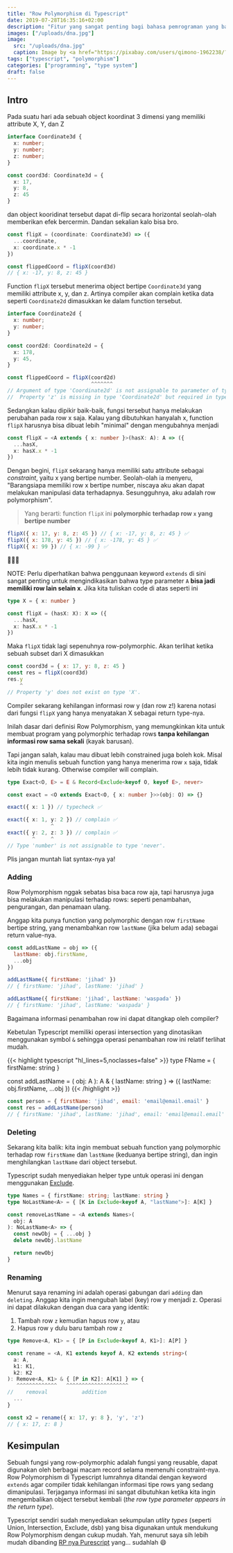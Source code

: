```yaml
---
title: "Row Polymorphism di Typescript"
date: 2019-07-28T16:35:16+02:00
description: "Fitur yang sangat penting bagi bahasa pemrograman yang banyak berinteraksi dengan record, seperti Typescript"
images: ["/uploads/dna.jpg"]
image:
  src: "/uploads/dna.jpg"
  caption: Image by <a href="https://pixabay.com/users/qimono-1962238/?utm_source=link-attribution&amp;utm_medium=referral&amp;utm_campaign=image&amp;utm_content=1811955">Arek Socha</a> from <a href="https://pixabay.com/?utm_source=link-attribution&amp;utm_medium=referral&amp;utm_campaign=image&amp;utm_content=1811955">Pixabay</a>
tags: ["typescript", "polymorphism"]
categories: ["programming", "type system"]
draft: false
---
```


## Intro
Pada suatu hari ada sebuah object koordinat 3 dimensi yang memiliki attribute X, Y, dan Z

```ts
interface Coordinate3d {
  x: number;
  y: number;
  z: number;
}

const coord3d: Coordinate3d = {
  x: 17,
  y: 8,
  z: 45
}
```

dan object kooridinat tersebut dapat di-flip secara horizontal seolah-olah memberikan efek bercermin. Dandan sekalian kalo bisa bro.

```ts
const flipX = (coordinate: Coordinate3d) => ({
  ...coordinate,
  x: coordinate.x * -1
})

const flippedCoord = flipX(coord3d)
// { x: -17, y: 8, z: 45 }
```

Function `flipX` tersebut menerima object bertipe `Coordinate3d` yang memiliki attribute x, y, dan z. Artinya compiler akan complain ketika data seperti `Coordinate2d` dimasukkan ke dalam function tersebut.

```ts
interface Coordinate2d {
  x: number;
  y: number;
}

const coord2d: Coordinate2d = {
  x: 178,
  y: 45,
}

const flippedCoord = flipX(coord2d)
                           ^^^^^^^
// Argument of type 'Coordinate2d' is not assignable to parameter of type 'Coordinate3d'.
//  Property 'z' is missing in type 'Coordinate2d' but required in type 'Coordinate3d'.
```

Sedangkan kalau dipikir baik-baik, fungsi tersebut hanya melakukan perubahan pada row x saja. Kalau yang dibutuhkan hanyalah x, function `flipX` harusnya bisa dibuat lebih "minimal" dengan mengubahnya menjadi

```ts
const flipX = <A extends { x: number }>(hasX: A): A => ({
  ...hasX,
  x: hasX.x * -1
})
```

Dengan begini, `flipX` sekarang hanya memiliki satu attribute sebagai _constraint_, yaitu x yang bertipe number. Seolah-olah ia menyeru, "Barangsiapa memiliki row x bertipe number, niscaya aku akan dapat melakukan manipulasi data terhadapnya. Sesungguhnya, aku adalah row polymorphism".

> Yang berarti: function `flipX` ini **polymorphic terhadap row `x` yang bertipe number**

```js
flipX({ x: 17, y: 8, z: 45 }) // { x: -17, y: 8, z: 45 } ✅
flipX({ x: 178, y: 45 }) // { x: -178, y: 45 } ✅
flipX({ x: 99 }) // { x: -99 } ✅
```

🎉🎉🎉

NOTE: Perlu diperhatikan bahwa penggunaan keyword `extends` di sini sangat penting untuk mengindikasikan bahwa type parameter `A` **bisa jadi memiliki row lain selain x**. Jika kita tuliskan code di atas seperti ini

```ts
type X = { x: number }

const flipX = (hasX: X): X => ({
  ...hasX,
  x: hasX.x * -1
})
```

Maka `flipX` tidak lagi sepenuhnya row-polymorphic. Akan terlihat ketika sebuah subset dari X dimasukkan

```js
const coord3d = { x: 17, y: 8, z: 45 }
const res = flipX(coord3d)
res.y
    ^
// Property 'y' does not exist on type 'X'.
```

Compiler sekarang kehilangan informasi row y (dan row z!) karena notasi dari fungsi `flipX` yang hanya menyatakan X sebagai return type-nya.

Inilah dasar dari definisi Row Polymorphism, yang memungkinkan kita untuk membuat program yang polymorphic terhadap rows **tanpa kehilangan informasi row sama sekali** (kayak barusan).

Tapi jangan salah, kalau mau dibuat lebih constrained juga boleh kok. Misal kita ingin menulis sebuah function yang hanya menerima row `x` saja, tidak lebih tidak kurang. Otherwise compiler will complain.

```ts
type Exact<O, E> = E & Record<Exclude<keyof O, keyof E>, never>

const exact = <O extends Exact<O, { x: number }>>(obj: O) => {}

exact({ x: 1 }) // typecheck ✅

exact({ x: 1, y: 2 }) // complain ✅
              ^
exact({ y: 2, z: 3 }) // complain ✅
        ^     ^
// Type 'number' is not assignable to type 'never'.
```

Plis jangan muntah liat syntax-nya ya!

### Adding
Row Polymorphism nggak sebatas bisa baca row aja, tapi harusnya juga bisa melakukan manipulasi terhadap rows: seperti penambahan, pengurangan, dan penamaan ulang.

Anggap kita punya function yang polymorphic dengan row `firstName` bertipe string, yang menambahkan row `lastName` (jika belum ada) sebagai return value-nya.

```js
const addLastName = obj => ({
  lastName: obj.firstName,
  ...obj
})

addLastName({ firstName: 'jihad' })
// { firstName: 'jihad', lastName: 'jihad' }

addLastName({ firstName: 'jihad', lastName: 'waspada' })
// { firstName: 'jihad', lastName: 'waspada' }
```

Bagaimana informasi penambahan row ini dapat ditangkap oleh compiler?

Kebetulan Typescript memiliki operasi intersection yang dinotasikan menggunakan symbol `&` sehingga operasi penambahan row ini relatif terlihat mudah.

{{< highlight typescript "hl_lines=5,noclasses=false" >}}
type FName = { firstName: string }

const addLastName = <A extends FName>(
  obj: A
): A & { lastName: string } => ({
  lastName: obj.firstName,
  ...obj
})
{{< /highlight >}}

```js
const person = { firstName: 'jihad', email: 'email@email.email' }
const res = addLastName(person)
// { firstName: 'jihad', lastName: 'jihad', email: 'email@email.email' }
```

### Deleting
Sekarang kita balik: kita ingin membuat sebuah function yang polymorphic terhadap row `firstName` dan `lastName` (keduanya bertipe string), dan ingin menghilangkan `lastName` dari object tersebut.

Typescript sudah menyediakan helper type untuk operasi ini dengan menggunakan [Exclude](https://www.typescriptlang.org/docs/handbook/advanced-types.html).

```ts
type Names = { firstName: string; lastName: string }
type NoLastName<A> = { [K in Exclude<keyof A, "lastName">]: A[K] }

const removeLastName = <A extends Names>(
  obj: A
): NoLastName<A> => {
  const newObj = { ...obj }
  delete newObj.lastName

  return newObj
}
```

### Renaming
Menurut saya renaming ini adalah operasi gabungan dari `adding` dan `deleting`. Anggap kita ingin mengubah label (key) row y menjadi z. Operasi ini dapat dilakukan dengan dua cara yang identik:

1. Tambah row `z` kemudian hapus row `y`, atau
2. Hapus row `y` dulu baru tambah row `z`

```ts
type Remove<A, K1> = { [P in Exclude<keyof A, K1>]: A[P] }

const rename = <A, K1 extends keyof A, K2 extends string>(
  a: A,
  k1: K1,
  k2: K2
): Remove<A, K1> & { [P in K2]: A[K1] } => {
   ^^^^^^^^^^^^^   ^^^^^^^^^^^^^^^^^^^^
//    removal           addition
  ...
}

const x2 = rename({ x: 17, y: 8 }, 'y', 'z')
// { x: 17, z: 8 }
```

## Kesimpulan
Sebuah fungsi yang row-polymorphic adalah fungsi yang reusable, dapat digunakan oleh berbagai macam record selama memenuhi constraint-nya. Row Polymorphism di Typescript lumrahnya ditandai dengan keyword `extends` agar compiler tidak kehilangan informasi tipe rows yang sedang dimanipulasi. Terjaganya informasi ini sangat dibutuhkan ketika kita ingin mengembalikan object tersebut kembali (_the row type parameter appears in the return type_).

Typescript sendiri sudah menyediakan sekumpulan _utlity types_ (seperti Union, Intersection, Exclude, dsb) yang bisa digunakan untuk mendukung Row Polymorphism dengan cukup mudah. Yah, menurut saya sih lebih mudah dibanding [RP nya Purescript](https://github.com/purescript/purescript-record/blob/master/src/Record.purs) yang... sudahlah 😄